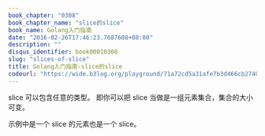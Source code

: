 ```yaml
---
book_chapter: "0308"
book_chapter_name: "slice的slice"
book_name: Golang入门指南
date: "2016-02-26T17:46:23.7687608+08:00"
description: ""
disqus_identifier: book00010308
slug: "slices-of-slice"
title: Golang入门指南-slice的slice
codeurl: "https://wide.b3log.org/playground/71a72cd5a31afe7b3d466cb2740467be.go"
---
```


slice 可以包含任意的类型。 即你可以把 slice 当做是一组元素集合，集合的大小可变。

示例中是一个 slice 的元素也是一个 slice。

<!-- ```go
package main

import (
	"fmt"
	"strings"
)

func main() {
	// Create a tic-tac-toe board.
	game := [][]string{
		[]string{"_", "_", "_"},
		[]string{"_", "_", "_"},
		[]string{"_", "_", "_"},
	}

	// The players take turns.
	game[0][0] = "X"
	game[2][2] = "O"
	game[2][0] = "X"
	game[1][0] = "O"
	game[0][2] = "X"

	printBoard(game)
}

func printBoard(s [][]string) {
	for i := 0; i < len(s); i++ {
		fmt.Printf("%s\n", strings.Join(s[i], " "))
	}
}

``` -->

